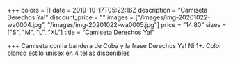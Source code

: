 +++
colors = []
date = 2019-10-17T05:22:16Z
description = "Camiseta Derechos Ya!"
discount_price = ""
images = ["/images/img-20201022-wa0004.jpg", "/images/img-20201022-wa0005.jpg"]
price = "14.80"
sizes = ["S", "M", "L", "XL"]
title = "Camiseta Derechos Ya!"

+++
Camiseta con la bandera de Cuba y la frase Derechos Ya! Ni 1+. Color blanco estilo unisex en 4 tellas disponibles